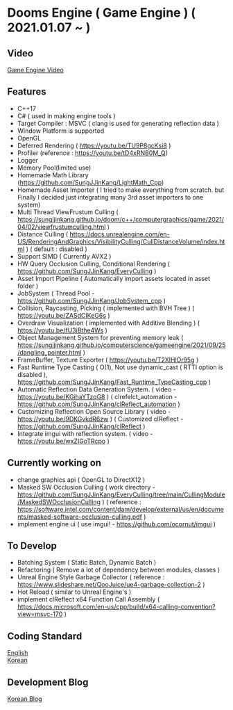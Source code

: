 # Dooms Engine ( Game Engine ) ( 2021.01.07 ~ )
  
## Video

[Game Engine Video](https://youtube.com/playlist?list=PLUg9a0kyCgTR3OhYZYSMauDmjv6D96pVz)              

## Features

  * C++17
  * C# ( used in making engine tools )    
  * Target Compiler : MSVC ( clang is used for generating reflection data )
  * Window Platform is supported
  * OpenGL
  * Deferred Rendering ( https://youtu.be/TU9P8gcKsi8 )
  * Profiler (reference : https://youtu.be/tD4xRNB0M_Q) 
  * Logger
  * Memory Pool(limited use)
  * Homemade Math Library (https://github.com/SungJJinKang/LightMath_Cpp)     
  * Homemade Asset Importer ( I tried to make everything from scratch. but Finally I decided just integrating many 3rd asset importers to one system)
  * Multi Thread ViewFrustum Culling ( https://sungjjinkang.github.io/doom/c++/computergraphics/game/2021/04/02/viewfrustumculling.html )
  * Distance Culling ( https://docs.unrealengine.com/en-US/RenderingAndGraphics/VisibilityCulling/CullDistanceVolume/index.html ) ( default : disabled )
  * Support SIMD ( Currently AVX2 )
  * HW Query Occlusion Culling, Conditional Rendering ( https://github.com/SungJJinKang/EveryCulling )
  * Asset Import Pipeline ( Automatically import assets located in asset folder )
  * JobSystem ( Thread Pool - https://github.com/SungJJinKang/JobSystem_cpp )
  * Collision, Raycasting, Picking ( implemented with BVH Tree ) ( https://youtu.be/ZASdCIKeG6s )
  * Overdraw Visualization ( implemented with Additive Blending ) ( https://youtu.be/fU3iBthe4Ws )
  * Object Management System for preventing memory leak ( https://sungjjinkang.github.io/computerscience/gameengine/2021/09/25/dangling_pointer.html )
  * FrameBuffer, Texture Exporter ( https://youtu.be/T2XlHlOr95g )
  * Fast Runtime Type Casting ( O(1), Not use dynamic_cast ( RTTI option is disabled ), https://github.com/SungJJinKang/Fast_Runtime_TypeCasting_cpp )        
  * Automatic Reflection Data Generation System. ( video - https://youtu.be/KGihaYTzqG8 ) ( clrefelct_automation - https://github.com/SungJJinKang/clReflect_automation )
  * Customizing Reflection Open Source Library ( video - https://youtu.be/9DKGvkdR6zw ) ( Customized clReflect - https://github.com/SungJJinKang/clReflect )
  * Integrate imgui with reflection system. ( video - https://youtu.be/wxZIGoTRcpo )

## Currently working on

  * change graphics api ( OpenGL to DirectX12 )
  * Masked SW Occlusion Culling ( work directory - https://github.com/SungJJinKang/EveryCulling/tree/main/CullingModule/MaskedSWOcclusionCulling ) ( reference : https://software.intel.com/content/dam/develop/external/us/en/documents/masked-software-occlusion-culling.pdf )       
  * implement engine ui ( use imgui! - https://github.com/ocornut/imgui )     
 
## To Develop

  * Batching System ( Static Batch, Dynamic Batch )        
  * Refactoring ( Remove a lot of dependency between modules, classes )
  * Unreal Engine Style Garbage Collector ( reference : https://www.slideshare.net/QooJuice/ue4-garbage-collection-2 )
  * Hot Reload ( similar to Unreal Engine's )
  * implement clReflect x64 Function Call Assembly ( https://docs.microsoft.com/en-us/cpp/build/x64-calling-convention?view=msvc-170 )


## Coding Standard

[English](https://docs.google.com/document/d/1cT8EPgMXe0eopeHvwuFmbHG4TJr5kUmcovkr5irQZmo/edit)   
[Korean](https://docs.popekim.com/ko/coding-standards/cpp)


## Development Blog

[Korean Blog](https://sungjjinkang.github.io/) 
